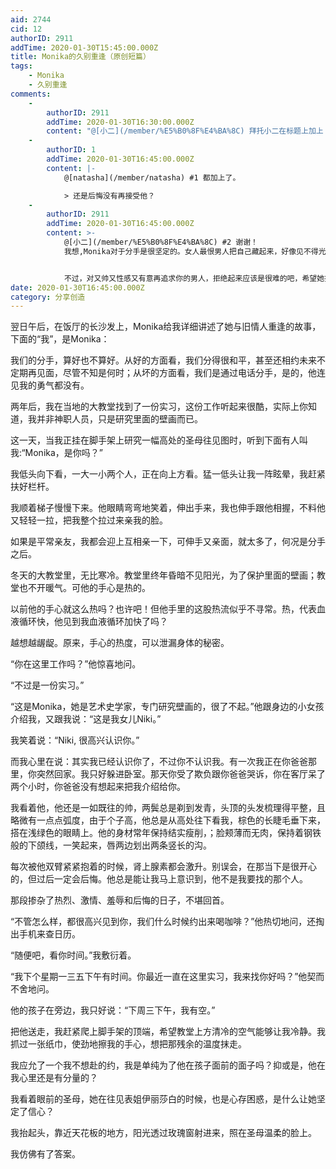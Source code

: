 ```yaml
---
aid: 2744
cid: 12
authorID: 2911
addTime: 2020-01-30T15:45:00.000Z
title: Monika的久别重逢（原创短篇）
tags:
    - Monika
    - 久别重逢
comments:
    -
        authorID: 2911
        addTime: 2020-01-30T16:30:00.000Z
        content: "@[小二](/member/%E5%B0%8F%E4%BA%8C) 拜托小二在标题上加上（原创短篇）四个字。谢谢\U0001F64F！"
    -
        authorID: 1
        addTime: 2020-01-30T16:45:00.000Z
        content: |-
            @[natasha](/member/natasha) #1 都加上了。

            > 还是后悔没有再接受他？
    -
        authorID: 2911
        addTime: 2020-01-30T16:45:00.000Z
        content: >-
            @[小二](/member/%E5%B0%8F%E4%BA%8C) #2 谢谢！
            我想,Monika对于分手是很坚定的。女人最恨男人把自己藏起来，好像见不得光。这点是不会原谅他的。


            不过，对又帅又性感又有意再追求你的男人，拒绝起来应该是很难的吧，希望她把持住。
date: 2020-01-30T16:45:00.000Z
category: 分享创造
---
```


翌日午后，在饭厅的长沙发上，Monika给我详细讲述了她与旧情人重逢的故事，下面的“我”，是Monika：

我们的分手，算好也不算好。从好的方面看，我们分得很和平，甚至还相约未来不定期再见面，尽管不知是何时；从坏的方面看，我们是通过电话分手，是的，他连见我的勇气都没有。

两年后，我在当地的大教堂找到了一份实习，这份工作听起来很酷，实际上你知道，我并非神职人员，只是研究里面的壁画而已。

这一天，当我正挂在脚手架上研究一幅高处的圣母往见图时，听到下面有人叫我:“Monika，是你吗？”

我低头向下看，一大一小两个人，正在向上方看。猛一低头让我一阵眩晕，我赶紧扶好栏杆。

我顺着梯子慢慢下来。他眼睛弯弯地笑着，伸出手来，我也伸手跟他相握，不料他又轻轻一拉，把我整个拉过来亲我的脸。

如果是平常亲友，我都会迎上互相亲一下，可伸手又亲面，就太多了，何况是分手之后。

冬天的大教堂里，无比寒冷。教堂里终年昏暗不见阳光，为了保护里面的壁画；教堂也不开暖气。可他的手心是热的。

以前他的手心就这么热吗？也许吧！但他手里的这股热流似乎不寻常。热，代表血液循环快，他见到我血液循环加快了吗？

越想越龌龊。原来，手心的热度，可以泄漏身体的秘密。

“你在这里工作吗？”他惊喜地问。

“不过是一份实习。”

“这是Monika，她是艺术史学家，专门研究壁画的，很了不起。”他跟身边的小女孩介绍我，又跟我说：“这是我女儿Niki。”

我笑着说：“Niki, 很高兴认识你。”

而我心里在说：其实我已经认识你了，不过你不认识我。有一次我正在你爸爸那里，你突然回家。我只好躲进卧室。那天你受了欺负跟你爸爸哭诉，你在客厅呆了两个小时，你爸爸没有想起来把我介绍给你。

我看着他，他还是一如既往的帅，两鬓总是剃到发青，头顶的头发梳理得平整，且略微有一点点弧度，由于个子高，他总是从高处往下看我，棕色的长睫毛垂下来，搭在浅绿色的眼睛上。他的身材常年保持结实瘦削，；脸颊薄而无肉，保持着钢铁般的下颌线，一笑起来，唇两边划出两条竖长的沟。

每次被他双臂紧紧抱着的时候，肾上腺素都会激升。别误会，在那当下是很开心的，但过后一定会后悔。他总是能让我马上意识到，他不是我要找的那个人。

那段掺杂了热烈、激情、羞辱和后悔的日子，不堪回首。

“不管怎么样，都很高兴见到你，我们什么时候约出来喝咖啡？”他热切地问，还掏出手机来查日历。

“随便吧，看你时间。”我敷衍着。

“我下个星期一三五下午有时间。你最近一直在这里实习，我来找你好吗？”他契而不舍地问。

他的孩子在旁边，我只好说：“下周三下午，我有空。”

把他送走，我赶紧爬上脚手架的顶端，希望教堂上方清冷的空气能够让我冷静。我抓过一张纸巾，使劲地擦我的手心，想把那残余的温度抹走。

我应允了一个我不想赴的约，我是单纯为了他在孩子面前的面子吗？抑或是，他在我心里还是有分量的？

我看着眼前的圣母，她在往见表姐伊丽莎白的时候，也是心存困惑，是什么让她坚定了信心？

我抬起头，靠近天花板的地方，阳光透过玫瑰窗射进来，照在圣母温柔的脸上。

我仿佛有了答案。
